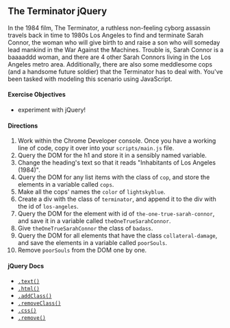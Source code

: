 ## The Terminator jQuery

In the 1984 film, The Terminator, a ruthless non-feeling cyborg assassin travels back in time to 1980s Los Angeles to find and terminate Sarah Connor, the woman who will give birth to and raise a son who will someday lead mankind in the War Against the Machines. Trouble is, Sarah Connor is a baaaaddd woman, and there are 4 other Sarah Connors living in the Los Angeles metro area. Additionally, there are also some meddlesome cops (and a handsome future soldier) that the Terminator has to deal with. You've been tasked with modeling this scenario using JavaScript.

#### Exercise Objectives

- experiment with jQuery!

#### Directions

1. Work within the Chrome Developer console. Once you have a working line of code, copy it over into your `scripts/main.js` file.
1. Query the DOM for the h1 and store it in a sensibly named variable.
1. Change the heading's text so that it reads "Inhabitants of Los Angeles (1984)".
1. Query the DOM for any list items with the class of `cop`, and store the elements in a variable called `cops`.
1. Make all the cops' names the `color` of `lightskyblue`.
1. Create a div with the class of `terminator`, and append it to the div with the id of `los-angeles`.
1. Query the DOM for the element with id of `the-one-true-sarah-connor`, and save it in a variable called `theOneTrueSarahConnor`.
1. Give `theOneTrueSarahConnor` the class of `badass`.
1. Query the DOM for all elements that have the class `collateral-damage`, and save the elements in a variable called `poorSouls`.
1. Remove `poorSouls` from the DOM one by one.

#### jQuery Docs

- [`.text()`](http://api.jquery.com/text/)
- [`.html()`](http://api.jquery.com/html/)
- [`.addClass()`](http://api.jquery.com/addclass/)
- [`.removeClass()`](http://api.jquery.com/removeclass/)
- [`.css()`](http://api.jquery.com/css/)
- [`.remove()`](http://api.jquery.com/remove/)

